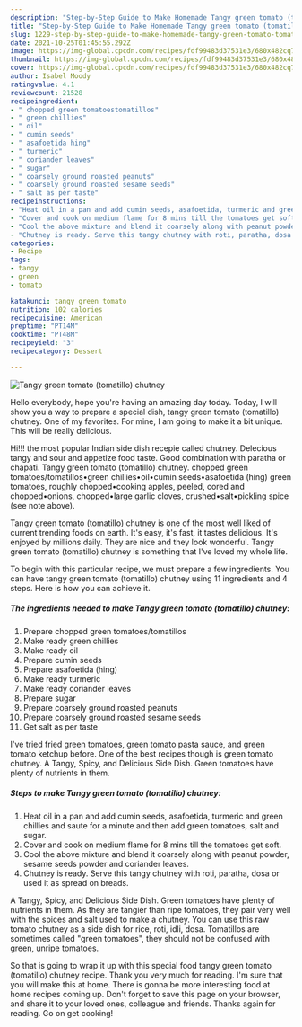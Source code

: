 ```yaml
---
description: "Step-by-Step Guide to Make Homemade Tangy green tomato (tomatillo) chutney"
title: "Step-by-Step Guide to Make Homemade Tangy green tomato (tomatillo) chutney"
slug: 1229-step-by-step-guide-to-make-homemade-tangy-green-tomato-tomatillo-chutney
date: 2021-10-25T01:45:55.292Z
image: https://img-global.cpcdn.com/recipes/fdf99483d37531e3/680x482cq70/tangy-green-tomato-tomatillo-chutney-recipe-main-photo.jpg
thumbnail: https://img-global.cpcdn.com/recipes/fdf99483d37531e3/680x482cq70/tangy-green-tomato-tomatillo-chutney-recipe-main-photo.jpg
cover: https://img-global.cpcdn.com/recipes/fdf99483d37531e3/680x482cq70/tangy-green-tomato-tomatillo-chutney-recipe-main-photo.jpg
author: Isabel Moody
ratingvalue: 4.1
reviewcount: 21528
recipeingredient:
- " chopped green tomatoestomatillos"
- " green chillies"
- " oil"
- " cumin seeds"
- " asafoetida hing"
- " turmeric"
- " coriander leaves"
- " sugar"
- " coarsely ground roasted peanuts"
- " coarsely ground roasted sesame seeds"
- " salt as per taste"
recipeinstructions:
- "Heat oil in a pan and add cumin seeds, asafoetida, turmeric and green chillies and saute for a minute and then add green tomatoes, salt and sugar."
- "Cover and cook on medium flame for 8 mins till the tomatoes get soft."
- "Cool the above mixture and blend it coarsely along with peanut powder, sesame seeds powder and coriander leaves."
- "Chutney is ready. Serve this tangy chutney with roti, paratha, dosa or used it as spread on breads."
categories:
- Recipe
tags:
- tangy
- green
- tomato

katakunci: tangy green tomato 
nutrition: 102 calories
recipecuisine: American
preptime: "PT14M"
cooktime: "PT48M"
recipeyield: "3"
recipecategory: Dessert

---
```



![Tangy green tomato (tomatillo) chutney](https://img-global.cpcdn.com/recipes/fdf99483d37531e3/680x482cq70/tangy-green-tomato-tomatillo-chutney-recipe-main-photo.jpg)

Hello everybody, hope you're having an amazing day today. Today, I will show you a way to prepare a special dish, tangy green tomato (tomatillo) chutney. One of my favorites. For mine, I am going to make it a bit unique. This will be really delicious.

Hi!!! the most popular Indian side dish recepie called chutney. Delecious tangy and sour and appetize food taste. Good combination with paratha or chapati. Tangy green tomato (tomatillo) chutney. chopped green tomatoes/tomatillos•green chillies•oil•cumin seeds•asafoetida (hing) green tomatoes, roughly chopped•cooking apples, peeled, cored and chopped•onions, chopped•large garlic cloves, crushed•salt•pickling spice (see note above).

Tangy green tomato (tomatillo) chutney is one of the most well liked of current trending foods on earth. It's easy, it's fast, it tastes delicious. It's enjoyed by millions daily. They are nice and they look wonderful. Tangy green tomato (tomatillo) chutney is something that I've loved my whole life.


To begin with this particular recipe, we must prepare a few ingredients. You can have tangy green tomato (tomatillo) chutney using 11 ingredients and 4 steps. Here is how you can achieve it.

<!--inarticleads1-->

##### The ingredients needed to make Tangy green tomato (tomatillo) chutney:

1. Prepare  chopped green tomatoes/tomatillos
1. Make ready  green chillies
1. Make ready  oil
1. Prepare  cumin seeds
1. Prepare  asafoetida (hing)
1. Make ready  turmeric
1. Make ready  coriander leaves
1. Prepare  sugar
1. Prepare  coarsely ground roasted peanuts
1. Prepare  coarsely ground roasted sesame seeds
1. Get  salt as per taste


I&#39;ve tried fried green tomatoes, green tomato pasta sauce, and green tomato ketchup before. One of the best recipes though is green tomato chutney. A Tangy, Spicy, and Delicious Side Dish. Green tomatoes have plenty of nutrients in them. 

<!--inarticleads2-->

##### Steps to make Tangy green tomato (tomatillo) chutney:

1. Heat oil in a pan and add cumin seeds, asafoetida, turmeric and green chillies and saute for a minute and then add green tomatoes, salt and sugar.
1. Cover and cook on medium flame for 8 mins till the tomatoes get soft.
1. Cool the above mixture and blend it coarsely along with peanut powder, sesame seeds powder and coriander leaves.
1. Chutney is ready. Serve this tangy chutney with roti, paratha, dosa or used it as spread on breads.


A Tangy, Spicy, and Delicious Side Dish. Green tomatoes have plenty of nutrients in them. As they are tangier than ripe tomatoes, they pair very well with the spices and salt used to make a chutney. You can use this raw tomato chutney as a side dish for rice, roti, idli, dosa. Tomatillos are sometimes called &#34;green tomatoes&#34;, they should not be confused with green, unripe tomatoes. 

So that is going to wrap it up with this special food tangy green tomato (tomatillo) chutney recipe. Thank you very much for reading. I'm sure that you will make this at home. There is gonna be more interesting food at home recipes coming up. Don't forget to save this page on your browser, and share it to your loved ones, colleague and friends. Thanks again for reading. Go on get cooking!
